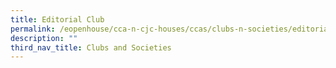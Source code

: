 ```yaml
---
title: Editorial Club
permalink: /eopenhouse/cca-n-cjc-houses/ccas/clubs-n-societies/editorial-club/
description: ""
third_nav_title: Clubs and Societies
---
```

